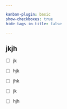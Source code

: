 ```yaml
---

kanban-plugin: basic
show-checkboxes: true
hide-tags-in-title: false

---
```


## 



## jkjh

- [ ] jk
- [ ] hjk
- [ ] jhk
- [ ] jk

- [ ] hjh

